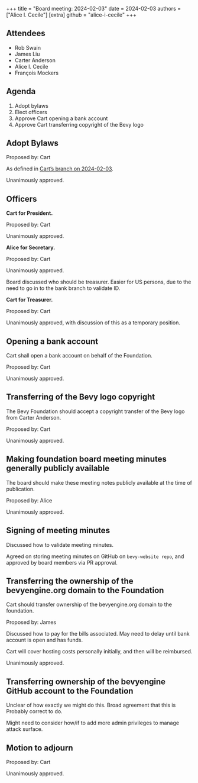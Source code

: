 +++
title = "Board meeting: 2024-02-03"
date = 2024-02-03
authors = ["Alice I. Cecile"]
[extra]
github = "alice-i-cecile"
+++

<!-- more -->

## Attendees

- Rob Swain
- James Liu
- Carter Anderson
- Alice I. Cecile
- François Mockers

## Agenda

1. Adopt bylaws
2. Elect officers
3. Approve Cart opening a bank account
4. Approve Cart transferring copyright of the Bevy logo

## Adopt Bylaws

Proposed by: Cart

As defined in [Cart’s branch on 2024-02-03](https://github.com/cart/bevy-website/blob/01289396b15858715dd165956829fe00f92d50f0/content/foundation/bylaws/index.md).

Unanimously approved.

## Officers

**Cart for President.**

Proposed by: Cart

Unanimously approved.

**Alice for Secretary.**

Proposed by: Cart

Unanimously approved.

Board discussed who should be treasurer. Easier for US persons, due to the need to go in to the bank branch to validate ID.

**Cart for Treasurer.**

Proposed by: Cart

Unanimously approved, with discussion of this as a temporary position.

## Opening a bank account

Cart shall open a bank account on behalf of the Foundation.

Proposed by: Cart

Unanimously approved.

## Transferring of the Bevy logo copyright

The Bevy Foundation should accept a copyright transfer of the Bevy logo from Carter Anderson.

Proposed by: Cart

Unanimously approved.

## Making foundation board meeting minutes generally publicly available

The board should make these meeting notes publicly available at the time of publication.

Proposed by: Alice

Unanimously approved.

## Signing of meeting minutes

Discussed how to validate meeting minutes.

Agreed on storing meeting minutes on GitHub on `bevy-website repo`, and approved by board members via PR approval.

## Transferring the ownership of the bevyengine.org domain to the Foundation

Cart should transfer ownership of the bevyengine.org domain to the foundation.

Proposed by: James

Discussed how to pay for the bills associated. May need to delay until bank account is open and has funds.

Cart will cover hosting costs personally initially, and then will be reimbursed.

Unanimously approved.

## Transferring ownership of the bevyengine GitHub account to the Foundation

Unclear of how exactly we might do this. Broad agreement that this is Probably correct to do.

Might need to consider how/if to add more admin privileges to manage attack surface.

## Motion to adjourn

Proposed by: Cart

Unanimously approved.
